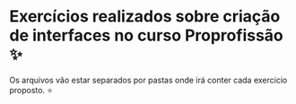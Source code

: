 # Exercícios realizados sobre criação de interfaces no curso Proprofissão ✨
Os arquivos vão estar separados por pastas onde irá conter cada exercício proposto. ⭐
